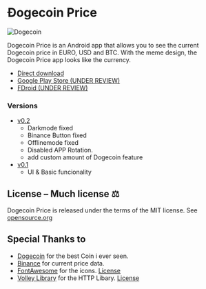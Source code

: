 # Ðogecoin Price

![Dogecoin](https://static.tumblr.com/ppdj5y9/Ae9mxmxtp/300coin.png)

Dogecoin Price is an Android app that allows you to see the current Dogecoin price in EURO, USD and BTC. With the meme design, the Dogecoin Price app looks like the currency.
- [Direct download](https://github.com/D3nn7/Dogecoin-Price-Android/releases/tag/v0.2)
- [Google Play Store (UNDER REVIEW)](#)
- [FDroid (UNDER REVIEW)](#)

### Versions

- [v0.2](https://github.com/D3nn7/Dogecoin-Price-Android/releases/tag/v0.2) 
  - Darkmode fixed
  - Binance Button fixed
  - Offlinemode fixed
  - Disabled APP Rotation.
  - add custom amount of Dogecoin feature
- [v0.1](https://github.com/D3nn7/Dogecoin-Price-Android/releases/tag/v0.1) 
  - UI & Basic funcionality

## License – Much license ⚖️
Dogecoin Price is released under the terms of the MIT license. See
[opensource.org](https://opensource.org/licenses/MIT)

## Special Thanks to️
- [Dogecoin](https://dogecoin.com) for the best Coin i ever seen.
- [Binance](https://binance.com) for current price data.
- [FontAwesome](https://fontawesome.com) for the icons. [License](https://fontawesome.com/license)
- [Volley Library](https://github.com/google/volley) for the HTTP Libary. [License](https://github.com/google/volley/blob/master/LICENSE)
